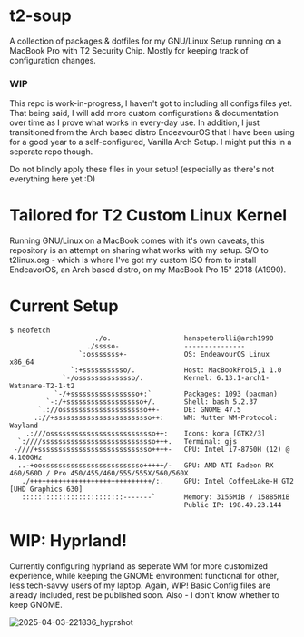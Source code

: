 # t2-soup
A collection of packages & dotfiles for my GNU/Linux Setup running on a MacBook Pro with T2 Security Chip.
Mostly for keeping track of configuration changes.

### WIP
This repo is work-in-progress, I haven't got to including all configs files yet. That being said, I will add more custom configurations & documentation over time as I prove what works in every-day use.
In addition, I just transitioned from the Arch based distro EndeavourOS that I have been using for a good year to a self-configured, Vanilla Arch Setup. I might put this in a seperate repo though.

Do not blindly apply these files in your setup! (especially as there's not everything here yet :D)

# Tailored for T2 Custom Linux Kernel
Running GNU/Linux on a MacBook comes with it's own caveats, this repository is an attempt on sharing what works with my setup. 
S/O to t2linux.org - which is where I've got my custom ISO from to install EndeavorOS, an Arch based distro, on my MacBook Pro 15" 2018 (A1990). 

# Current Setup
```
$ neofetch
                     ./o.                  hanspeterolli@arch1990 
                   ./sssso-                --------------- 
                 `:osssssss+-              OS: EndeavourOS Linux x86_64 
               `:+sssssssssso/.            Host: MacBookPro15,1 1.0 
             `-/ossssssssssssso/.          Kernel: 6.13.1-arch1-Watanare-T2-1-t2 
           `-/+sssssssssssssssso+:`        Packages: 1093 (pacman)
         `-:/+sssssssssssssssssso+/.       Shell: bash 5.2.37 
       `.://osssssssssssssssssssso++-      DE: GNOME 47.5 
      .://+ssssssssssssssssssssssso++:     WM: Mutter WM-Protocol: Wayland
    .:///ossssssssssssssssssssssssso++:    Icons: kora [GTK2/3] 
  `:////ssssssssssssssssssssssssssso+++.   Terminal: gjs 
 -////+ssssssssssssssssssssssssssso++++-   CPU: Intel i7-8750H (12) @ 4.100GHz 
  ..-+oosssssssssssssssssssssssso+++++/-   GPU: AMD ATI Radeon RX 460/560D / Pro 450/455/460/555/555X/560/560X 
   ./++++++++++++++++++++++++++++++/:.     GPU: Intel CoffeeLake-H GT2 [UHD Graphics 630] 
   :::::::::::::::::::::::::-------`       Memory: 3155MiB / 15885MiB
                                           Public IP: 198.49.23.144

```
                                           

# WIP: Hyprland!

Currently configuring hyprland as seperate WM for more customized experience, while keeping the GNOME environment functional for other, less tech-savvy users of my laptop. 
Again, WIP! Basic Config files are already included, rest be published soon.
Also - I don't know whether to keep GNOME.

![2025-04-03-221836_hyprshot](https://github.com/user-attachments/assets/275fb9b6-c639-47a7-b3a5-bbaca228d70e)

                                                                   
                                                                   
